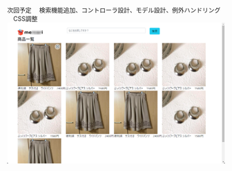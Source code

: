 次回予定
　検索機能追加、コントローラ設計、モデル設計、例外ハンドリング
　CSS調整
![meru](https://github.com/k-jinma/KBC/blob/temp/img/meru.png?raw=true)
